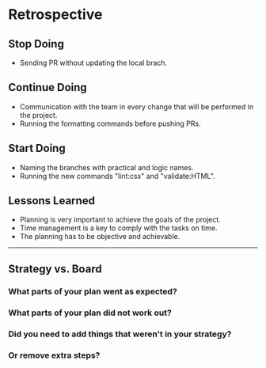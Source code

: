 # Retrospective

## Stop Doing

- Sending PR without updating the local brach.

## Continue Doing

- Communication with the team in every change that will be performed in the
  project.
- Running the formatting commands before pushing PRs.

## Start Doing

- Naming the branches with practical and logic names.
- Running the new commands "lint:css" and "validate:HTML".

## Lessons Learned

- Planning is very important to achieve the goals of the project.
- Time management is a key to comply with the tasks on time.
- The planning has to be objective and achievable.

---

## Strategy vs. Board

### What parts of your plan went as expected?

### What parts of your plan did not work out?

### Did you need to add things that weren't in your strategy?

### Or remove extra steps?
